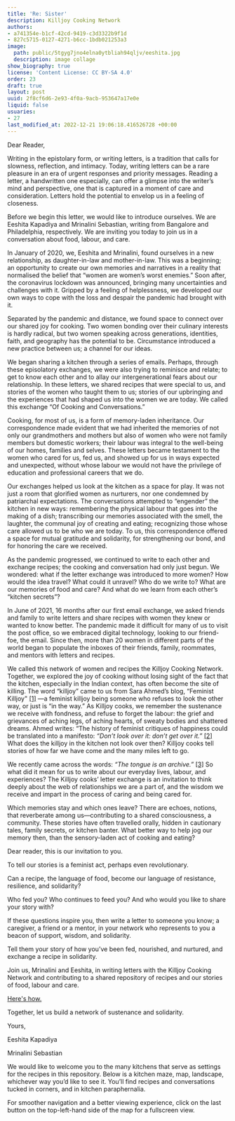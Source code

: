 ```yaml
---
title: 'Re: Sister'
description: Killjoy Cooking Network
authors:
- a741354e-b1cf-42cd-9419-c3d3322b9f1d
- 827c5715-0127-4271-b6cc-1bdb021253a3
image:
  path: public/5tgyg7jno4elna0ytbliah94qljv/eeshita.jpg
  description: image collage
show_biography: true
license: 'Content License: CC BY-SA 4.0'
order: 23
draft: true
layout: post
uuid: 2f8cf6d6-2e93-4f0a-9acb-953647a17e0e
liquid: false
usuaries:
- 27
last_modified_at: 2022-12-21 19:06:18.416526728 +00:00
---
```


<p>Dear Reader,</p><p>Writing in the epistolary form, or writing letters, is a tradition that calls for slowness, reflection, and intimacy. Today, writing letters can be a rare pleasure in an era of urgent responses and priority messages. Reading a letter, a handwritten one especially, can offer a glimpse into the writer’s mind and perspective, one that is captured in a moment of care and consideration. Letters hold the potential to envelop us in a feeling of closeness.</p><p>Before we begin this letter, we would like to introduce ourselves. We are Eeshita Kapadiya and Mrinalini Sebastian, writing from Bangalore and Philadelphia, respectively. We are inviting you today to join us in a conversation about food, labour, and care.</p><p>In January of 2020, we, Eeshita and Mrinalini, found ourselves in a new relationship, as daughter-in-law and mother-in-law. This was a beginning; an opportunity to create our own memories and narratives in a reality that normalised the belief that “women are women’s worst enemies.” Soon after, the coronavirus lockdown was announced, bringing many uncertainties and challenges with it. Gripped by a feeling of helplessness, we developed our own ways to cope with the loss and despair the pandemic had brought with it.</p><p>Separated by the pandemic and distance, we found space to connect over our shared joy for cooking. Two women bonding over their culinary interests is hardly radical, but two women speaking across generations, identities, faith, and geography has the potential to be. Circumstance introduced a new practice between us; a channel for our ideas.</p><p>We began sharing a kitchen through a series of emails. Perhaps, through these episolatory exchanges, we were also trying to reminisce and relate; to get to know each other and to allay our intergenerational fears about our relationship. In these letters, we shared recipes that were special to us, and stories of the women who taught them to us; stories of our upbringing and the experiences that had shaped us into the women we are today. We called this exchange “Of Cooking and Conversations.”</p><p>Cooking, for most of us, is a form of memory-laden inheritance. Our correspondence made evident that we had inherited the memories of not only our grandmothers and mothers but also of women who were not family members but domestic workers; their labour was integral to the well-being of our homes, families and selves. These letters became testament to the women who cared for us, fed us, and showed up for us in ways expected and unexpected, without whose labour we would not have the privilege of education and professional careers that we do.</p><p>Our exchanges helped us look at the kitchen as a space for play. It was not just a room that glorified women as nurturers, nor one condemned by patriarchal expectations. The conversations attempted to “engender” the kitchen in new ways: remembering the physical labour that goes into the making of a dish; transcribing our memories associated with the smell, the laughter, the communal joy of creating and eating; recognizing those whose care allowed us to be who we are today. To us, this correspondence offered a space for mutual gratitude and solidarity, for strengthening our bond, and for honoring the care we received.</p><p>As the pandemic progressed, we continued to write to each other and exchange recipes; the cooking and conversation had only just begun. We wondered: what if the letter exchange was introduced to more women? How would the idea travel? What could it unravel? Who do we write to? What are our memories of food and care? And what do we learn from each other’s “kitchen secrets”?</p><p>In June of 2021, 16 months after our first email exchange, we asked friends and family to write letters and share recipes with women they knew or wanted to know better. The pandemic made it difficult for many of us to visit the post office, so we embraced digital technology, looking to our friend-foe, the email. Since then, more than 20 women in different parts of the world began to populate the inboxes of their friends, family, roommates, and mentors with letters and recipes.</p><p>We called this network of women and recipes the Killjoy Cooking Network. Together, we explored the joy of cooking without losing sight of the fact that the kitchen, especially in the Indian context, has often become the site of killing. The word “killjoy” came to us from Sara Ahmed’s blog, “Feminist Killjoy" <a href="https://two.compost.digital/re-sister/#footnote-block-feminist-killjoy" rel="noopener" referrerpolicy="strict-origin-when-cross-origin">[1]</a> —a feminist killjoy being someone who refuses to look the other way, or just is “in the way.” As Killjoy cooks, we remember the sustenance we receive with fondness, and refuse to forget the labour: the grief and grievances of aching legs, of aching hearts, of sweaty bodies and shattered dreams. Ahmed writes: “The history of feminist critiques of happiness could be translated into a manifesto: <em>“Don’t look over it: don’t get over it.”</em> <a href="https://two.compost.digital/re-sister/#footnote-block-1" rel="noopener" referrerpolicy="strict-origin-when-cross-origin">[2]</a> What does the killjoy in the kitchen not look over then? Killjoy cooks tell stories of how far we have come and the many miles left to go.</p><p>We recently came across the words: <em>“The tongue is an archive.”</em> <a href="https://two.compost.digital/re-sister/#footnote-block-2" rel="noopener" referrerpolicy="strict-origin-when-cross-origin">[3]</a> So what did it mean for us to write about our everyday lives, labour, and experiences? The Killjoy cooks’ letter exchange is an invitation to think deeply about the web of relationships we are a part of, and the wisdom we receive and impart in the process of caring and being cared for.</p><p>Which memories stay and which ones leave? There are echoes, notions, that reverberate among us—contributing to a shared consciousness, a community. These stories have often travelled orally, hidden in cautionary tales, family secrets, or kitchen banter. What better way to help jog our memory then, than the sensory-laden act of cooking and eating?</p><p>Dear reader, this is our invitation to you.</p><p></p><p>To tell our stories is a feminist act, perhaps even revolutionary.</p><p>Can a recipe, the language of food, become our language of resistance, resilience, and solidarity?</p><p>Who fed you? Who continues to feed you? And who would you like to share your story with?</p><p>If these questions inspire you, then write a letter to someone you know; a caregiver, a friend or a mentor, in your network who represents to you a beacon of support, wisdom, and solidarity.</p><p>Tell them your story of how you’ve been fed, nourished, and nurtured, and exchange a recipe in solidarity.</p><p>Join us, Mrinalini and Eeshita, in writing letters with the Killjoy Cooking Network and contributing to a shared repository of recipes and our stories of food, labour and care.</p><p><a href="https://killjoycooking.network" rel="noopener" referrerpolicy="strict-origin-when-cross-origin">Here's how.</a></p><p>Together, let us build a network of sustenance and solidarity.</p><p>Yours,</p><p>Eeshita Kapadiya</p><p>Mrinalini Sebastian</p><p>We would like to welcome you to the many kitchens that serve as settings for the recipes in this repository. Below is a kitchen maze, map, landscape, whichever way you’d like to see it. You’ll find recipes and conversations tucked in corners, and in kitchen paraphernalia.</p><p>For smoother navigation and a better viewing experience, click on the last button on the top-left-hand side of the map for a fullscreen view.</p>